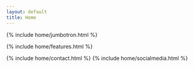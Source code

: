 ```yaml
---
layout: default
title: Home
---
```


{% include home/jumbotron.html %}

{% include home/features.html %}

{% include home/contact.html %}
{% include home/socialmedia.html %}

<!-- Valentina has been designed to be the foundation of a new stack of open source tools to remake the garment industry.

Small-batch and custom-sized clothing manufacturing is essential to create a sustainable future, preserve small- to medium-sized textile spinning and weaving manufacturers, enable independent and small designers and manufacturers to scale up to make a decent living, rebuild local garment districts, and reduce or eliminate slave labor. -->
